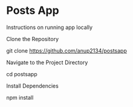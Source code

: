 # Posts App
Instructions on running app locally


Clone the Repository

git clone https://github.com/anup2134/postsapp


Navigate to the Project Directory

cd postsapp


Install Dependencies

npm install



